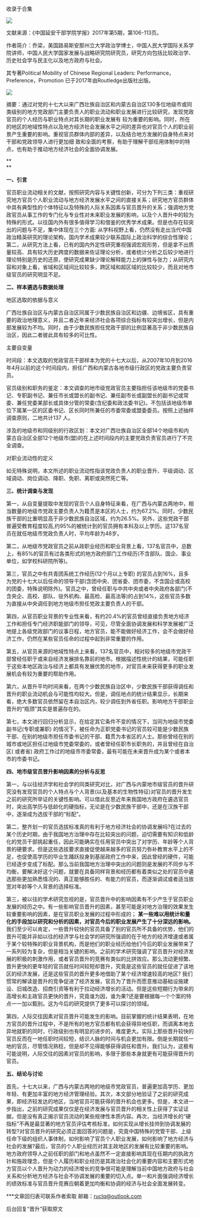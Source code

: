 

收录于合集

<img src='/images/601/2.png' width='auto' />

文献来源：《中国延安干部学院学报》2017年第5期，第106-113页。

作者简介：乔梁，美国路易斯安那州立大学政治学博士，中国人民大学国际关系学院讲师，中国人民大学国家发展与战略研究院研究员，研究方向包括比较政治学、历史社会学与民主化以及地方政府与社会。

其专著Political Mobility of Chinese Regional Leaders:
Performance，Preference，Promotion 已于2017年由Routledge出版社出版。

![](/images/601/3.png)

  

摘要：通过对党的十七大以来广西壮族自治区和内蒙古自治区130多位地级市或同类级别的地方党政部门主要负责人的职业流动和职业发展进行比较研究，发现党政官员的个人经历与职业特点对其长期的职业发展有
较为重要的影响。同时，所在的地区的地域性特点以及地方经济社会发展水平之间的差异也对官员个人的职业前
景产生重要的影响。重视官员群体内部的差异，以及结合地方发展的自身特点来对干部和党政领导人进行更加细
致和全面的考察，有助于理解干部任用体制中的特点，也有助于推动地方经济社会的全面协调发展。

 **  
**

 **一、引言**

官员职业流动相关的文献，按照研究内容与关键性创新，可分为下列三类：重视研究地方官员个人职业流动与地方经济发展水平之间的直接关系；研究地方官员群体中具有典型性的个体特征以及特殊的人际关系因素与官员晋升的关系；强调地方党政官员从事工作的专门化与专业性对未来职业发展的影响，以及个人晋升中的较为特殊的形式。以往国内外有很多值得学习和借鉴的优秀学术成果。但是也存在较突出的问题与不足，集中体现在三个方面:
从学科视野上看，仍然没有走出当代中国政治精英研究的理论架构，国内学术成果较少联系国际上政治科学的综合性理论；第二，从研究方法上看，已有的国内外定性研究重视强调宏观形势，但是拿不出质量较高、具有较大历史跨度的数据来佐证理论分析，或者统计分析之后较少地进行理论特别是历史的还原，使研究成果缺少理论解释能力上的弹性与张力；从研究内容和对象上看，省域和区域间比较较多，跨区域和超区域的比较较少，而且对地市级官员的研究明显不足。

**二、样本遴选与数据处理**

地区选取的依据与意义

广西壮族自治区与内蒙古自治区同属于少数民族自治区和边疆、边境省区，具有重要的政治地理意义，并且二者近年来经济社会各项综合指标有较突出增长，但是内部发展较为不均。同时，由于少数民族担任党政干部的比例显著高于非少数民族自治区，因此二者彼此具有较多的可比性。

主要自变量

时间段：本文选取的党政官员干部样本为党的十七大以后，从2007年10月到2016年4月以前的这个时间段内，担任广西和内蒙古各地市级行政区的党政主要负责官员。

官员级别和职务的鉴定：本文调查的地市级党政官员主要指担任该地级市的党委书记、专职副书记、兼任市长或盟长的副书记、兼任副市长或副盟长的副书记或常委、兼任党委某部长或具体分管的常委(含纪委和政法委书记)。不包括该地级市单位下属某一区的区委书记、区长同时所兼任的市委常委或盟委委员。按照上述抽样调查原则，二地共计137
人。

涉及的地级市和同级别的行政区划：本文对广西壮族自治区全部14个地级市和内蒙古自治区全部12个地级市(盟)的在上述时间段内的主要党政负责官员进行了不完全调查。

对职业流动性的定义

如无特殊说明，本文所述的职业流动性指该党政负责人的职业晋升、平级调动、区域调动、岗位调动、降职、免职、离职或突然死亡等。

**三、统计调查与发现**

第一，从自变量提取中发现的官员个人自身特征来看，在广西与内蒙古两地中，相当数量的地级市党政主要负责人为籍贯是本区的人士，约为67.2%。同时，少数民族干部的比重明显高于非少数民族自治区域，约为26.5%。另外，这些党政干部普遍受教育程度较高,约95%的被统计到的官员拥有本科及以上学历。这137名官员在就任地级市党政负责人时，平均年龄为48岁。

第二，从地级市党政官员之前从政职业经历和职业背景上看，137名官员中，总数上，有85%的官员有过各类形式的地方政府部门工作经历(不含部队、国企、事业单位，如学校科研院所等)。

第三，官员之中有共青团系统工作经历(12个月以上专职)
的官员占到16%，且多为党的十七大以后任命的领导干部(含团中央、团省委、团市委，不含国企或高校的团委，特殊说明除外)。官员之中，曾经任职与中共中央或者中央政府各部门(不含央企、高校、部队、驻外机构、最高检、最高法等)的占到14%，这些官员多数为直接从中央调任到地方地级市担任党政主要负责人的干部。

第四，从官员职业背景的专业性来看，有约20.4%的官员曾经直接负责地方经济工作和担任专门经济职能部门的领导，可见，尽管全面协调发展和科学发展被广泛地提上各级党政部门的议事日程，地方官员，能不能做好经济工作，会不会做好经济工作，仍然在某些官员任命的过程中起到非常重要的作用。

第五，从官员来源的地域性特点上来看，137名官员中，相对较多的地级市党政干部曾经任职于或来自经济发展排名靠前的地市。根据描述性统计的结果，可能任职于这些本地区政治与经济上都具有发展优势的地市，对官员未来获得更多的职业发展机会有较为重要的帮助作用。

第六，从晋升平均时间来看，在两个少数民族自治区中，少数民族干部获得调任和晋升的职业流动机会与可能性均较大。但是，调任地点的统计结果显示，长期来看，绝大多数官员依然留在本自治区内，较少调任到外省任职。影响地方干部职业晋升的“瓶颈”其实是普遍存在的。

第七，本文进行回归分析显示，在给定其它条件不变的情况下，当同为地级市党委副书记(专职或兼职)
的情况下，被任命为正职党委书记的官员较可能是少数民族干部、在别的地级市担任市委书记的干部、籍贯为本省区的人士。那些曾经在别的城市或地区担任过地级市党委常委的，或者曾经任职市长职务的，并且曾经在自治区(
或者省) 政府工作过的地级市市委常委，最有可能在未来晋升成为某个或者本市的市委书记。

**四、地市级官员晋升影响因素的分析与反思**

第一，与以往经济学和社会学的同类研究对比，对广西与内蒙地市级官员的晋升研究没有发现官员的个人特点与个人背景(以及基本的生物性特征)对官员的晋升发生之前的研究所举证的关键性影响。可以借此反思近年来我国地方政府在遴选官员时，突出高学历与低龄化的硬指标，无论是在少数民族干部中，还是在汉族干部中，逐渐成为选拔干部的“标配”。

第二，整齐划一的官员选拔标准真的有利于地方经济社会的协调发展吗?在过去的某个历史时期，由于我国地方治理中存在比较突出的问题，迫切需要有知识和低龄化的党员干部挑起重任，因此可能确实在任用官员中突出了对学历、年龄等个人背景的硬要求。但是这些选拔要求直接促使越来越多的官员努力弥补教育水平上的不足，也促使高学历的毕业生踊跃投身到基层政府工作中来，因此曾经的硬件，可能已经逐步变成了标配。那么当前我国地方治理中突出的问题则是发展的不同步与不均衡，要解决好这个问题，就要在具备同样背景和经历都有着类似之处的官员中遴选那些更加熟悉情况的、真正能够胜任的、有能力的官员，而逐渐调试或者适当放宽对年龄等个人背景的选择标准。

第三，被以往的学术研究忽视的是，官员晋升中的影响因素有不少产生于官员职业发展的经历之中。有一些影响官员晋升的因素，甚至可能是对地方治理的效果发生较重要影响的因素，是在官员职业发展的过程中形成的；
**某一些难以用统计和量化的手段加以研究和分析的因素，对官员今后的职业发展产生了十分深远的影响。**
我们至少可以肯定，一些晋升较快的官员具备了别的官员所不具备的优势，他们的晋升可能并非如以往的经济学与社会学的研究所强调的在于地方的经济增速或者属于某个较特殊的职业背景机构，而是他们的职业经历给他们今后的职业发展带来了一系列较为复杂，但是相当关键的影响。之前的学术研究强调了官员晋升对经济发展的积极的刺激作用，或者官员晋升的竞赛有类似的比拼效应。那么流动更频繁、晋升更快的更年轻的官员就任时间较短却晋升，究竟是这些官员的就任促进了该地区的经济发展，还是这些官员的晋升更多地借助了某个经济增速较高的地区?
我们惯常的解读是晋升的竞争促进了经济发展，官员为了晋升而愿意推动基础设施建设、旧城改造、招商引资等有利于拉动经济增长的活动。但是这些短期行为带来的高增长和主政官员更快的晋升，究竟谁为因，谁为果?还是要根据每一个个案的特点一一加以甄别。这为今后的研究提供了更多可以探讨的领域。

第四，人际交往因素对官员晋升可能发生的影响。目前掌握的统计结果表明，在地方官员的晋升过程中，不是所有的地方官员都有机会获得异地任职，而调离本地去异地就职的同时，行政级别也有明显的进步的，难度更大。实际上那些晋升较快的官员反而在一地任职时间较短，结识人脉的时间与机会更加有限。倒是长期就任一地的官员，尽管情况熟稔，但是却不见得能够获得调任和晋升。我们认为，这极有可能说明，人际交往的因素对官员的影响，多限于那些本身就更有可能获得晋升的官员。

**五、结论与讨论**

首先，十七大以来，广西与内蒙古两地的地级市党政官员，普遍更加高学历、更加年轻、有更加丰富的地方经济管理经验。其次，本文部分地验证了之前的研究成果，即经济较发达的地区，当地官员可能获得的晋升机会也更多。但是，本文进一步指出，之前的研究成果仅仅是在经济发展与官员晋升的相关性上获得了实证证据，但是没有真正揭示官员流动的某些规律性本质内容。再次，当经济增长的“硬指标”不再是最显著的地方官员评估考核标准，如何实现从增长挂帅到协调发展的转型?对官员晋升的研究必须正面回答的问题是，究竟中国特殊的党管干部、上级任命下级的组织人事体制，如何影响了官员个人职业发展，如何影响了地方经济与社会的发展?最后，官员的个人职业经历对其主政地区的发展有比较重要的影响。地方政府领导人之前任职的部门和地点虽然不一定直接影响其现在任期内的执政方针和施政理念，但是个人履历和职业经历是其政治社会化的重要内容和主要形式地方官员以个人晋升为动力的经济增长的竞争很可能是理解当前中国地方政府与社会关系和分析地方经济与社会不协调发展的重要的切入点。单一和片面强调经济增长的绩效标准与官员晋升竞赛应朝着更加均衡和协调的经济与社会全面发展转变。

  

***文章回归表可联系作者索取 邮箱：ruclq@outlook.com

后台回复“晋升”获取原文

  

